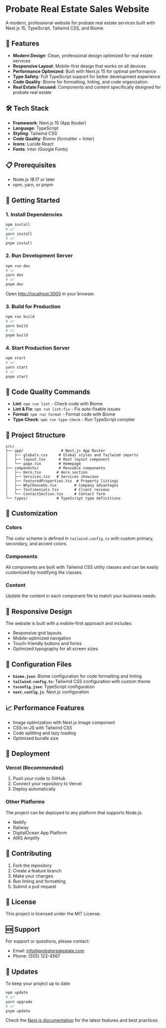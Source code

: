 # Probate Real Estate Sales Website

A modern, professional website for probate real estate services built with Next.js 15, TypeScript, Tailwind CSS, and Biome.

## 🚀 Features

- **Modern Design**: Clean, professional design optimized for real estate services
- **Responsive Layout**: Mobile-first design that works on all devices
- **Performance Optimized**: Built with Next.js 15 for optimal performance
- **Type Safety**: Full TypeScript support for better development experience
- **Code Quality**: Biome for formatting, linting, and code organization
- **Real Estate Focused**: Components and content specifically designed for probate real estate

## 🛠️ Tech Stack

- **Framework**: Next.js 15 (App Router)
- **Language**: TypeScript
- **Styling**: Tailwind CSS
- **Code Quality**: Biome (formatter + linter)
- **Icons**: Lucide React
- **Fonts**: Inter (Google Fonts)

## 📋 Prerequisites

- Node.js 18.17 or later
- npm, yarn, or pnpm

## 🚀 Getting Started

### 1. Install Dependencies

```bash
npm install
# or
yarn install
# or
pnpm install
```

### 2. Run Development Server

```bash
npm run dev
# or
yarn dev
# or
pnpm dev
```

Open [http://localhost:3000](http://localhost:3000) in your browser.

### 3. Build for Production

```bash
npm run build
# or
yarn build
# or
pnpm build
```

### 4. Start Production Server

```bash
npm start
# or
yarn start
# or
pnpm start
```

## 🧹 Code Quality Commands

- **Lint**: `npm run lint` - Check code with Biome
- **Lint & Fix**: `npm run lint:fix` - Fix auto-fixable issues
- **Format**: `npm run format` - Format code with Biome
- **Type Check**: `npm run type-check` - Run TypeScript compiler

## 📁 Project Structure

```
src/
├── app/                 # Next.js App Router
│   ├── globals.css     # Global styles and Tailwind imports
│   ├── layout.tsx      # Root layout component
│   └── page.tsx        # Homepage
├── components/         # Reusable components
│   ├── Hero.tsx       # Hero section
│   ├── Services.tsx   # Services showcase
│   ├── FeaturedProperties.tsx  # Property listings
│   ├── WhyChooseUs.tsx        # Company advantages
│   ├── Testimonials.tsx       # Client reviews
│   └── ContactSection.tsx     # Contact form
└── types/             # TypeScript type definitions
```

## 🎨 Customization

### Colors
The color scheme is defined in `tailwind.config.ts` with custom primary, secondary, and accent colors.

### Components
All components are built with Tailwind CSS utility classes and can be easily customized by modifying the classes.

### Content
Update the content in each component file to match your business needs.

## 📱 Responsive Design

The website is built with a mobile-first approach and includes:
- Responsive grid layouts
- Mobile-optimized navigation
- Touch-friendly buttons and forms
- Optimized typography for all screen sizes

## 🔧 Configuration Files

- **`biome.json`**: Biome configuration for code formatting and linting
- **`tailwind.config.ts`**: Tailwind CSS configuration with custom theme
- **`tsconfig.json`**: TypeScript configuration
- **`next.config.js`**: Next.js configuration

## 📈 Performance Features

- Image optimization with Next.js Image component
- CSS-in-JS with Tailwind CSS
- Code splitting and lazy loading
- Optimized bundle size

## 🚀 Deployment

### Vercel (Recommended)
1. Push your code to GitHub
2. Connect your repository to Vercel
3. Deploy automatically

### Other Platforms
The project can be deployed to any platform that supports Node.js:
- Netlify
- Railway
- DigitalOcean App Platform
- AWS Amplify

## 🤝 Contributing

1. Fork the repository
2. Create a feature branch
3. Make your changes
4. Run linting and formatting
5. Submit a pull request

## 📄 License

This project is licensed under the MIT License.

## 🆘 Support

For support or questions, please contact:
- Email: info@probaterealestate.com
- Phone: (555) 123-4567

## 🔄 Updates

To keep your project up to date:

```bash
npm update
# or
yarn upgrade
# or
pnpm update
```

Check the [Next.js documentation](https://nextjs.org/docs) for the latest features and best practices.
